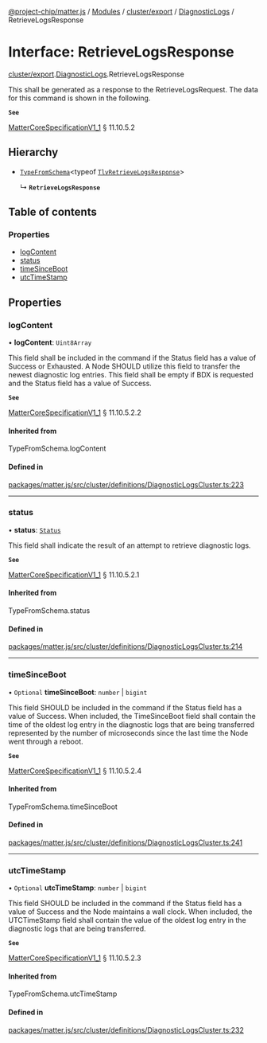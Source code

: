 [@project-chip/matter.js](../README.md) / [Modules](../modules.md) / [cluster/export](../modules/cluster_export.md) / [DiagnosticLogs](../modules/cluster_export.DiagnosticLogs.md) / RetrieveLogsResponse

# Interface: RetrieveLogsResponse

[cluster/export](../modules/cluster_export.md).[DiagnosticLogs](../modules/cluster_export.DiagnosticLogs.md).RetrieveLogsResponse

This shall be generated as a response to the RetrieveLogsRequest. The data for this command is shown in the
following.

**`See`**

[MatterCoreSpecificationV1_1](spec_export.MatterCoreSpecificationV1_1.md) § 11.10.5.2

## Hierarchy

- [`TypeFromSchema`](../modules/tlv_export.md#typefromschema)\<typeof [`TlvRetrieveLogsResponse`](../modules/cluster_export.DiagnosticLogs.md#tlvretrievelogsresponse)\>

  ↳ **`RetrieveLogsResponse`**

## Table of contents

### Properties

- [logContent](cluster_export.DiagnosticLogs.RetrieveLogsResponse.md#logcontent)
- [status](cluster_export.DiagnosticLogs.RetrieveLogsResponse.md#status)
- [timeSinceBoot](cluster_export.DiagnosticLogs.RetrieveLogsResponse.md#timesinceboot)
- [utcTimeStamp](cluster_export.DiagnosticLogs.RetrieveLogsResponse.md#utctimestamp)

## Properties

### logContent

• **logContent**: `Uint8Array`

This field shall be included in the command if the Status field has a value of Success or Exhausted. A Node
SHOULD utilize this field to transfer the newest diagnostic log entries. This field shall be empty if BDX is
requested and the Status field has a value of Success.

**`See`**

[MatterCoreSpecificationV1_1](spec_export.MatterCoreSpecificationV1_1.md) § 11.10.5.2.2

#### Inherited from

TypeFromSchema.logContent

#### Defined in

[packages/matter.js/src/cluster/definitions/DiagnosticLogsCluster.ts:223](https://github.com/project-chip/matter.js/blob/3adaded6/packages/matter.js/src/cluster/definitions/DiagnosticLogsCluster.ts#L223)

___

### status

• **status**: [`Status`](../enums/cluster_export.DiagnosticLogs.Status.md)

This field shall indicate the result of an attempt to retrieve diagnostic logs.

**`See`**

[MatterCoreSpecificationV1_1](spec_export.MatterCoreSpecificationV1_1.md) § 11.10.5.2.1

#### Inherited from

TypeFromSchema.status

#### Defined in

[packages/matter.js/src/cluster/definitions/DiagnosticLogsCluster.ts:214](https://github.com/project-chip/matter.js/blob/3adaded6/packages/matter.js/src/cluster/definitions/DiagnosticLogsCluster.ts#L214)

___

### timeSinceBoot

• `Optional` **timeSinceBoot**: `number` \| `bigint`

This field SHOULD be included in the command if the Status field has a value of Success. When included, the
TimeSinceBoot field shall contain the time of the oldest log entry in the diagnostic logs that are being
transferred represented by the number of microseconds since the last time the Node went through a reboot.

**`See`**

[MatterCoreSpecificationV1_1](spec_export.MatterCoreSpecificationV1_1.md) § 11.10.5.2.4

#### Inherited from

TypeFromSchema.timeSinceBoot

#### Defined in

[packages/matter.js/src/cluster/definitions/DiagnosticLogsCluster.ts:241](https://github.com/project-chip/matter.js/blob/3adaded6/packages/matter.js/src/cluster/definitions/DiagnosticLogsCluster.ts#L241)

___

### utcTimeStamp

• `Optional` **utcTimeStamp**: `number` \| `bigint`

This field SHOULD be included in the command if the Status field has a value of Success and the Node
maintains a wall clock. When included, the UTCTimeStamp field shall contain the value of the oldest log
entry in the diagnostic logs that are being transferred.

**`See`**

[MatterCoreSpecificationV1_1](spec_export.MatterCoreSpecificationV1_1.md) § 11.10.5.2.3

#### Inherited from

TypeFromSchema.utcTimeStamp

#### Defined in

[packages/matter.js/src/cluster/definitions/DiagnosticLogsCluster.ts:232](https://github.com/project-chip/matter.js/blob/3adaded6/packages/matter.js/src/cluster/definitions/DiagnosticLogsCluster.ts#L232)
